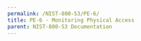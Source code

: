 ```yaml
---
permalink: /NIST-800-53/PE-6/
title: PE-6 - Monitoring Physical Access
parent: NIST-800-53 Documentation
---
```

